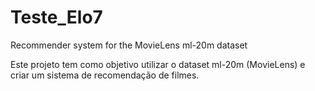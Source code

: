 # Teste_Elo7
Recommender system for the MovieLens ml-20m dataset

Este projeto tem como objetivo utilizar o dataset ml-20m (MovieLens) e criar um sistema de recomendação de filmes.
